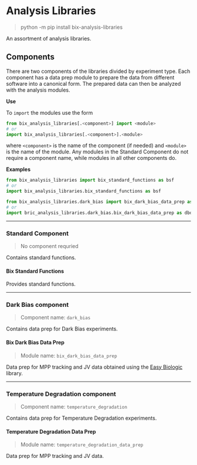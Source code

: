 # Analysis Libraries

> python -m pip install bix-analysis-libraries   

An assortment of analysis libraries.

## Components
There are two components of the libraries divided by experiment type. Each component has a data prep module to prepare the data from different software into a canonical form. The prepared data can then be analyzed with the analysis modules.

**Use**

To `import` the modules use the form
```python
from bix_analysis_libraries[.<component>] import <module>
# or
import bix_analysis_libraries[.<component>].<module>
```
where `<component>` is the name of the component (if needed) and `<module>` is the name of the module. Any modules in the Standard Component do not require a component name, while modules in all other components do.

**Examples**
```python
from bix_analysis_libraries import bix_standard_functions as bsf
# or
import bix_analysis_libraries.bix_standard_functions as bsf
```

```python
from bix_analysis_libraries.dark_bias import bix_dark_bias_data_prep as dbdp
# or
import bric_analysis_libraries.dark_bias.bix_dark_bias_data_prep as dbdp
```

---

### Standard Component
> No component requried   

Contains standard functions.

#### Bix Standard Functions
Provides standard functions.

---

### Dark Bias component
> Component name: `dark_bias`  

Contains data prep for Dark Bias experiments.

#### Bix Dark Bias Data Prep
> Module name: `bix_dark_bias_data_prep`  

Data prep for MPP tracking and JV data obtained using the [Easy Biologic](https://github.com/bicarlsen/easy-biologic "github.com/bicarlsen/easy-biologic") library.

---

### Temperature Degradation component
> Component name: `temperature_degradation`  

Contains data prep for Temperature Degradation experiments.

#### Temperature Degradation Data Prep
> Module name: `temperature_degradation_data_prep`  

Data prep for MPP tracking and JV data.